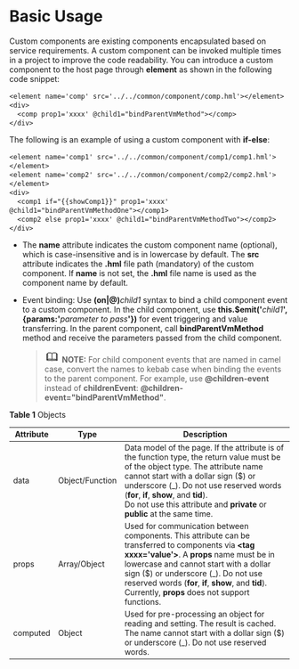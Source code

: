 # Basic Usage

Custom components are existing components encapsulated based on service requirements. A custom component can be invoked multiple times in a project to improve the code readability. You can introduce a custom component to the host page through  **element**  as shown in the following code snippet:

```
<element name='comp' src='../../common/component/comp.hml'></element>
<div>
  <comp prop1='xxxx' @child1="bindParentVmMethod"></comp>
</div>
```

The following is an example of using a custom component with  **if-else**:

```
<element name='comp1' src='../../common/component/comp1/comp1.hml'></element>
<element name='comp2' src='../../common/component/comp2/comp2.hml'></element>
<div>
  <comp1 if="{{showComp1}}" prop1='xxxx' @child1="bindParentVmMethodOne"></comp1>
  <comp2 else prop1='xxxx' @child1="bindParentVmMethodTwo"></comp2>
</div>
```

-   The  **name**  attribute indicates the custom component name \(optional\), which is case-insensitive and is in lowercase by default. The  **src**  attribute indicates the  **.hml**  file path \(mandatory\) of the custom component. If  **name**  is not set, the  **.hml**  file name is used as the component name by default.
-   Event binding: Use  **\(on|@\)**_child1_  syntax to bind a child component event to a custom component. In the child component, use  **this.$emit\('**_child1_**', \{params:'**_parameter to pass_**'\}\)**  for event triggering and value transferring. In the parent component, call  **bindParentVmMethod**  method and receive the parameters passed from the child component.

    >![](../../public_sys-resources/icon-note.gif) **NOTE:** 
    >For child component events that are named in camel case, convert the names to kebab case when binding the events to the parent component. For example, use  **@children-event**  instead of  **childrenEvent**:  **@children-event="bindParentVmMethod"**.

**Table  1**  Objects

| Attribute | Type            | Description                                                  |
| --------- | --------------- | ------------------------------------------------------------ |
| data      | Object/Function | Data model of the page. If the attribute is of the function type, the return value must be of the object type. The attribute name cannot start with a dollar sign ($) or underscore (_). Do not use reserved words (**for**, **if**, **show**, and **tid**).<br/>Do not use this attribute and **private** or **public** at the same time. |
| props     | Array/Object    | Used for communication between components. This attribute can be transferred to components via **\<tag xxxx='value'>**. A **props** name must be in lowercase and cannot start with a dollar sign ($) or underscore (_). Do not use reserved words (**for**, **if**, **show**, and **tid**). Currently, **props** does not support functions. |
| computed  | Object          | Used for pre-processing an object for reading and setting. The result is cached. The name cannot start with a dollar sign ($) or underscore (_). Do not use reserved words. |


